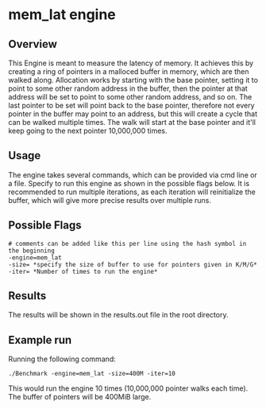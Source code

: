 # mem_lat engine

## Overview

This Engine is meant to measure the latency of memory. It achieves this by creating a ring of pointers in a malloced buffer in memory, which are then walked along. Allocation works by starting with the base pointer, setting it to point to some other random address in the buffer, then the pointer at that address will be set to point to some other random address, and so on. The last pointer to be set will point back to the base pointer, therefore not every pointer in the buffer may point to an address, but this will create a cycle that can be walked multiple times. The walk will start at the base pointer and it'll keep going to the next pointer 10,000,000 times.

## Usage

The engine takes several commands, which can be provided via cmd line or a file. Specify to run this engine as shown in the possible flags below. It is recommended to run multiple iterations, as each iteration will reinitialize the buffer, which will give more precise results over multiple runs.

## Possible Flags

```shell
# comments can be added like this per line using the hash symbol in the beginning
-engine=mem_lat
-size= *specify the size of buffer to use for pointers given in K/M/G*
-iter= *Number of times to run the engine*
```

## Results

The results will be shown in the results.out file in the root directory.

## Example run

Running the following command:

```shell
./Benchmark -engine=mem_lat -size=400M -iter=10
```

This would run the engine 10 times (10,000,000 pointer walks each time). The buffer of pointers will be 400MiB large.
